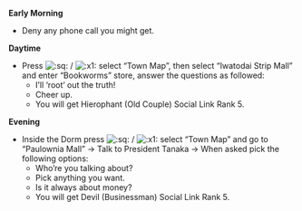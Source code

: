 **Early Morning**

- Deny any phone call you might get.

**Daytime**

- Press ![:sq:](https://www.powerpyx.com/wp-includes/images/smilies/square.png) / ![:x1:](https://www.powerpyx.com/wp-includes/images/smilies/x1.png) select “Town Map”, then select “Iwatodai Strip Mall” and enter “Bookworms” store, answer the questions as followed:
  - I’ll ‘root’ out the truth!
  - Cheer up.
  - You will get Hierophant (Old Couple) Social Link Rank 5.

**Evening**

- Inside the Dorm press ![:sq:](https://www.powerpyx.com/wp-includes/images/smilies/square.png) / ![:x1:](https://www.powerpyx.com/wp-includes/images/smilies/x1.png) select “Town Map” and go to “Paulownia Mall” -> Talk to President Tanaka -> When asked pick the following options:
  - Who’re you talking about?
  - Pick anything you want.
  - Is it always about money?
  - You will get Devil (Businessman) Social Link Rank 5.
